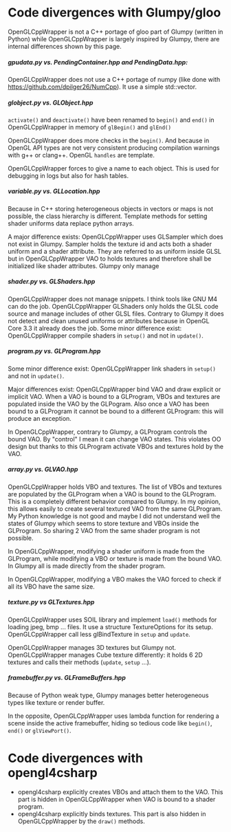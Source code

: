 # Code divergences with Glumpy/gloo

OpenGLCppWrapper is not a C++ portage of gloo part of Glumpy (written in Python) while OpenGLCppWrapper is largely inspired by Glumpy, there are internal differences shown by this page.

##### gpudata.py vs. PendingContainer.hpp and PendingData.hpp:

OpenGLCppWrapper does not use a C++ portage of numpy (like done with https://github.com/dpilger26/NumCpp). It use a simple std::vector.

##### globject.py vs. GLObject.hpp

`activate()` and `deactivate()` have been renamed to `begin()` and `end()` in OpenGLCppWrapper in memory of `glBegin()` and `glEnd()`

OpenGLCppWrapper does more checks in the `begin()`. And because in OpenGL API types are not very consistent producing compilation warnings with g++ or clang++. OpenGL `handles` are template.

OpenGLCppWrapper forces to give a name to each object. This is used for debugging in logs but also for hash tables.

##### variable.py vs. GLLocation.hpp

Because in C++ storing heterogeneous objects in vectors or maps is not possible, the class hierarchy is different. Template methods for setting shader uniforms data replace python arrays.

A major difference exists: OpenGLCppWrapper uses GLSampler which does not exist in Glumpy. Sampler holds the texture id and acts both a shader uniform and a shader attribute. They are referred to as uniform inside GLSL but in OpenGLCppWrapper VAO to holds textures and therefore shall be initialized like shader attributes. Glumpy only manage

##### shader.py vs. GLShaders.hpp

OpenGLCppWrapper does not manage snippets. I think tools like GNU M4 can do the job. OpenGLCppWrapper GLShaders only holds the GLSL code source and manage includes of other GLSL files. Contrary to Glumpy it does not detect and clean unused uniforms or attributes because in OpenGL Core 3.3 it already does the job. Some minor difference exist: OpenGLCppWrapper compile shaders in `setup()` and not in `update()`.

##### program.py vs. GLProgram.hpp

Some minor difference exist: OpenGLCppWrapper link shaders in `setup()` and not in `update()`.

Major differences exist: OpenGLCppWrapper bind VAO and draw explicit or implicit VAO. When a VAO is bound to a GLProgram, VBOs and textures are populated inside the VAO by the GLPogram.
Also once a VAO has been bound to a GLProgram it cannot be bound to a different GLProgram: this will produce an exception.

In OpenGLCppWrapper, contrary to Glumpy, a GLProgram controls the bound VAO. By "control" I mean it can change VAO states. This violates OO design but thanks to this GLProgram activate VBOs and textures hold by the VAO.

##### array.py vs. GLVAO.hpp

OpenGLCppWrapper holds VBO and textures. The list of VBOs and textures are populated by the GLProgram when a VAO is bound to the GLProgram. This is a completely different behavior compared to Glumpy. In my opinion, this allows easily to create several textured VAO from the same GLProgram. My Python knowledge is not good and maybe I did not understand well the states of Glumpy which seems to store texture and VBOs inside the GLProgram. So sharing 2 VAO from the same shader program is not possible.

In OpenGLCppWrapper, modifying a shader uniform is made from the GLProgram, while modifying a VBO or texture is made from the bound VAO. In Glumpy all is made directly from the shader program.

In OpenGLCppWrapper, modifying a VBO makes the VAO forced to check if all its VBO have the same size.

##### texture.py vs GLTextures.hpp

OpenGLCppWrapper uses SOIL library and implement `load()` methods for loading jpeg, bmp ... files. It use a structure TextureOptions for its setup. OpenGLCppWrapper call less glBindTexture in `setup` and `update`.

OpenGLCppWrapper manages 3D textures but Glumpy not. OpenGLCppWrapper manages Cube texture differently: it holds 6 2D textures and calls their methods (`update`, `setup` ...).

##### framebuffer.py vs. GLFrameBuffers.hpp

Because of Python weak type, Glumpy manages better heterogeneous types like texture or render buffer.

In the opposite, OpenGLCppWrapper uses lambda function for rendering a scene inside the active framebuffer, hiding so tedious code like `begin()`, `end()` or `glViewPort()`.

# Code divergences with opengl4csharp

* opengl4csharp explicitly creates VBOs and attach them to the VAO. This part is hidden in OpenGLCppWrapper when VAO is bound to a shader program.
* opengl4csharp explicitly binds textures. This part is also hidden in OpenGLCppWrapper by the `draw()` methods.
